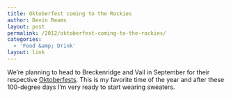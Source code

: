 ```yaml
---
title: Oktoberfest coming to the Rockies
author: Devin Reams
layout: post
permalink: /2012/oktoberfest-coming-to-the-rockies/
categories:
  - 'Food &amp; Drink'
layout: link
---
```

We&#8217;re planning to head to Breckenridge and Vail in September for their respective [Oktoberfests][1]. This is my favorite time of the year and after these 100-degree days I&#8217;m very ready to start wearing sweaters.

 [1]: http://cosnow.com/2012/08/18/oktoberfest-2012-events-in-colorado/